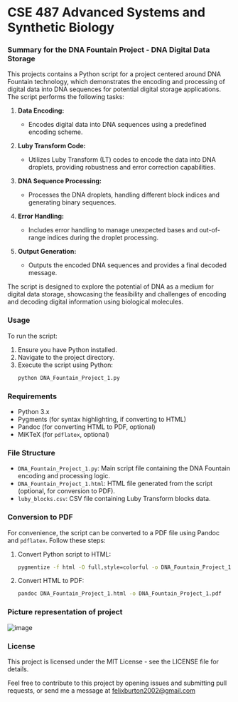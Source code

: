 # CSE 487 Advanced Systems and Synthetic Biology

### Summary for the DNA Fountain Project - DNA Digital Data Storage

This projects contains a Python script for a project centered around DNA Fountain technology, which demonstrates the encoding and processing of digital data into DNA sequences for potential digital storage applications. The script performs the following tasks:

1. **Data Encoding:**
   - Encodes digital data into DNA sequences using a predefined encoding scheme.

2. **Luby Transform Code:**
   - Utilizes Luby Transform (LT) codes to encode the data into DNA droplets, providing robustness and error correction capabilities.

3. **DNA Sequence Processing:**
   - Processes the DNA droplets, handling different block indices and generating binary sequences.

4. **Error Handling:**
   - Includes error handling to manage unexpected bases and out-of-range indices during the droplet processing.

5. **Output Generation:**
   - Outputs the encoded DNA sequences and provides a final decoded message.

The script is designed to explore the potential of DNA as a medium for digital data storage, showcasing the feasibility and challenges of encoding and decoding digital information using biological molecules.

### Usage

To run the script:
1. Ensure you have Python installed.
2. Navigate to the project directory.
3. Execute the script using Python:
   ```sh
   python DNA_Fountain_Project_1.py
   ```

### Requirements

- Python 3.x
- Pygments (for syntax highlighting, if converting to HTML)
- Pandoc (for converting HTML to PDF, optional)
- MiKTeX (for `pdflatex`, optional)

### File Structure

- `DNA_Fountain_Project_1.py`: Main script file containing the DNA Fountain encoding and processing logic.
- `DNA_Fountain_Project_1.html`: HTML file generated from the script (optional, for conversion to PDF).
- `luby_blocks.csv`: CSV file containing Luby Transform blocks data.

### Conversion to PDF

For convenience, the script can be converted to a PDF file using Pandoc and `pdflatex`. Follow these steps:

1. Convert Python script to HTML:
   ```sh
   pygmentize -f html -O full,style=colorful -o DNA_Fountain_Project_1.html DNA_Fountain_Project_1.py
   ```
2. Convert HTML to PDF:
   ```sh
   pandoc DNA_Fountain_Project_1.html -o DNA_Fountain_Project_1.pdf
   ```
### Picture representation of project
![image](https://github.com/Felixburton7/CSE-487-Advanced-Systems-and-Synthetic-Biology-/assets/106174577/31b1c46d-e30e-4eee-8700-47b9d9617971)

### License

This project is licensed under the MIT License - see the LICENSE file for details.

Feel free to contribute to this project by opening issues and submitting pull requests, or send me a message at felixburton2002@gmail.com

